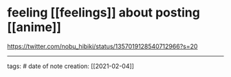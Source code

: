 # feeling [[feelings]] about posting [[anime]]
https://twitter.com/nobu_hibiki/status/1357019128540712966?s=20

___
tags: #
date of note creation: [[2021-02-04]]

